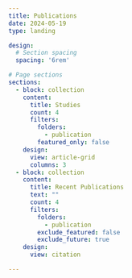 ```yaml
---
title: Publications
date: 2024-05-19
type: landing

design:
  # Section spacing
  spacing: '6rem'

# Page sections
sections:
  - block: collection
    content:
      title: Studies
      count: 4
      filters:
        folders:
          - publication
        featured_only: false
    design:
      view: article-grid
      columns: 3
  - block: collection
    content:
      title: Recent Publications
      text: ""
      count: 4
      filters:
        folders:
          - publication
        exclude_featured: false
        exclude_future: true
    design:
      view: citation

---
```


